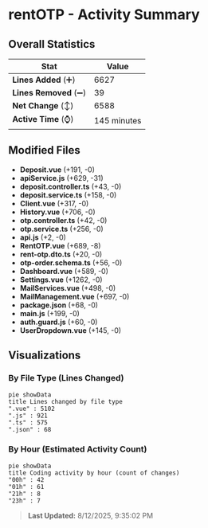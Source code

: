 # rentOTP - Activity Summary 

## Overall Statistics

| Stat                   | Value                                                             |
| ---------------------- | ----------------------------------------------------------------- |
| **Lines Added** (➕)   | 6627                                          |
| **Lines Removed** (➖) | 39                                        |
| **Net Change** (↕)    | 6588                |
| **Active Time** (⌚)   | 145 minutes |


## Modified Files
- **Deposit.vue** (+191, -0)
- **apiService.js** (+629, -31)
- **deposit.controller.ts** (+43, -0)
- **deposit.service.ts** (+158, -0)
- **Client.vue** (+317, -0)
- **History.vue** (+706, -0)
- **otp.controller.ts** (+42, -0)
- **otp.service.ts** (+256, -0)
- **api.js** (+2, -0)
- **RentOTP.vue** (+689, -8)
- **rent-otp.dto.ts** (+20, -0)
- **otp-order.schema.ts** (+56, -0)
- **Dashboard.vue** (+589, -0)
- **Settings.vue** (+1262, -0)
- **MailServices.vue** (+498, -0)
- **MailManagement.vue** (+697, -0)
- **package.json** (+68, -0)
- **main.js** (+199, -0)
- **auth.guard.js** (+60, -0)
- **UserDropdown.vue** (+145, -0)

## Visualizations

### By File Type (Lines Changed)

```mermaid
pie showData
title Lines changed by file type
".vue" : 5102
".js" : 921
".ts" : 575
".json" : 68
```

### By Hour (Estimated Activity Count)

```mermaid
pie showData
title Coding activity by hour (count of changes)
"00h" : 42
"01h" : 61
"21h" : 8
"23h" : 7
```


> **Last Updated:** 8/12/2025, 9:35:02 PM
